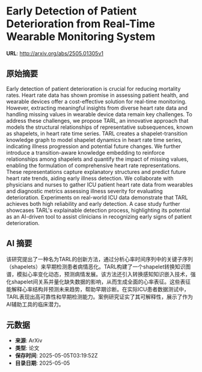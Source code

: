 # Early Detection of Patient Deterioration from Real-Time Wearable Monitoring System

**URL**: http://arxiv.org/abs/2505.01305v1

## 原始摘要

Early detection of patient deterioration is crucial for reducing mortality
rates. Heart rate data has shown promise in assessing patient health, and
wearable devices offer a cost-effective solution for real-time monitoring.
However, extracting meaningful insights from diverse heart rate data and
handling missing values in wearable device data remain key challenges. To
address these challenges, we propose TARL, an innovative approach that models
the structural relationships of representative subsequences, known as
shapelets, in heart rate time series. TARL creates a shapelet-transition
knowledge graph to model shapelet dynamics in heart rate time series,
indicating illness progression and potential future changes. We further
introduce a transition-aware knowledge embedding to reinforce relationships
among shapelets and quantify the impact of missing values, enabling the
formulation of comprehensive heart rate representations. These representations
capture explanatory structures and predict future heart rate trends, aiding
early illness detection. We collaborate with physicians and nurses to gather
ICU patient heart rate data from wearables and diagnostic metrics assessing
illness severity for evaluating deterioration. Experiments on real-world ICU
data demonstrate that TARL achieves both high reliability and early detection.
A case study further showcases TARL's explainable detection process,
highlighting its potential as an AI-driven tool to assist clinicians in
recognizing early signs of patient deterioration.


## AI 摘要

该研究提出了一种名为TARL的创新方法，通过分析心率时间序列中的关键子序列（shapelets）来早期检测患者病情恶化。TARL构建了一个shapelet转换知识图谱，模拟心率变化动态，预测病情发展。该方法还引入转换感知知识嵌入技术，强化shapelet间关系并量化缺失数据的影响，从而生成全面的心率表征。这些表征能解释心率结构并预测未来趋势，帮助早期诊断。在实际ICU患者数据测试中，TARL表现出高可靠性和早期检测能力。案例研究证实了其可解释性，展示了作为AI辅助工具的临床潜力。

## 元数据

- **来源**: ArXiv
- **类型**: 论文
- **保存时间**: 2025-05-05T03:19:52Z
- **目录日期**: 2025-05-05
